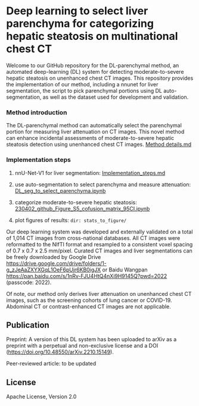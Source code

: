 # Deep learning to select liver parenchyma for categorizing hepatic steatosis on multinational chest CT

Welcome to our GitHub repository for the DL-parenchymal method, an automated deep-learning (DL) system for detecting moderate-to-severe hepatic steatosis on unenhanced chest CT images. This repository provides the implementation of our method, including a nnunet for liver segmentation, the script to pick parenchymal portions using DL auto-segmentation, as well as the dataset used for development and validation.

### Method introduction

The DL-parenchymal method can automatically select the parenchymal portion for measuring liver attenuation on CT images. This novel method can enhance incidental assessments of moderate-to-severe hepatic steatosis detection using unenhanced chest CT images. [Method details.md](documentation/Method_introduction.md)

### Implementation steps

1. nnU-Net-V1 for liver segmentation: [Implementation_steps.md](documentation/Implementation_steps.md)

2. use auto-segmentation to select parenchyma and measure attenuation: [DL_seg_to_select_parenchyma.ipynb](DL_seg_to_select_parenchyma.ipynb)

3. categorize moderate-to-severe hepatic steatosis: [230402_github_Figure_S5_cofusion_matrix_95CI.ipynb](stats_to_figure/230402_github_Figure_S5_cofusion_matrix_95CI.ipynb)  

4. plot figures of results: ```dir: stats_to_figure/ ```

Our deep learning system was developed and externally validated on a total of 1,014 CT images from cross-national databases. All CT images were reformatted to the NIfTI format and resampled to a consistent voxel spacing of 0.7 x 0.7 x 2.5 mm/pixel. Curated CT images and liver segmentations can be freely downloaded by Google Drive https://drive.google.com/drive/folders/1-g_zJeAaZXYXGqL1OeF6pUjr6KB0igJX or Baidu Wangpan https://pan.baidu.com/s/1nRv-FJU4HtQ4nXi9H9145Q?pwd=2022 (passcode: 2022). 

Of note, our method only derives liver attenuation on unenhanced chest CT images, such as the screening cohorts of lung cancer or COVID-19. Abdominal CT or contrast-enhanced CT images are not applicable.

## Publication

Preprint: A version of this DL system has been uploaded to arXiv as a preprint with a perpetual and non-exclusive license and a DOI (https://doi.org/10.48550/arXiv.2210.15149).

Peer-reviewed article: to be updated

## License

Apache License, Version 2.0

